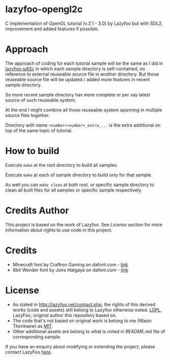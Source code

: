 # lazyfoo-opengl2c

C implementation of OpenGL tutorial (v.2.1 - 3.0)  by Lazyfoo but with SDL2, improvement and added features if possible.

# Approach

The approach of coding for each tutorial sample will be the same as I did in [lazyfoo-sdl2c](https://github.com/haxpor/lazyfoo-sdl2c) in which each sample directory is self-contained, no reference to external reuseable source file in another directory. But those reuseable source file will be updated / added more features in recent sample directory.

So more recent sample directory has more complete or per say latest source of such reuseable system.

At the end I might combine all those reuseable system spanning in multiple source files together.

Directory with name `<number><number>_extra_...` is the extra additional on top of the same topic of tutorial.

# How to build

Execute `make` at the root directory to build all samples.

Execute `make` at each of sample directory to build only for that sample.

As well you can `make clean` at both root, or specific sample directory to clean all built files for all samples or specific sample respectively.

# Credits Author

This project is based on the work of Lazyfoo. See _License_ section for more information about rights to use code in this project.

# Credits

* Minecraft font by Craftron Gaming on dafont.com - [link](https://www.dafont.com/minecraft.font)
* 8bit Wonder font by Joiro Hatgaya on dafont.com - [link](https://www.dafont.com/8bit-wonder.font)

# License

* As stated in http://lazyfoo.net/contact.php, the rights of this derived works (code and assets) still belong to Lazyfoo otherwise noted. [LGPL](https://www.gnu.org/copyleft/lesser.html), LazyFoo, original author this repository based on.
* The code that's not based on original work is belong to me (Wasin Thonkaew) as [MIT](https://github.com/haxpor/lazyfoo-opengl2c/blob/master/LICENSE-OTHERS).
* Other additional assets are belong to what is noted in README.md file of corresponding sample.

If you have an enquiry about modifying or extending the project, please contact LazyFoo [here](http://lazyfoo.net/contact.php).

